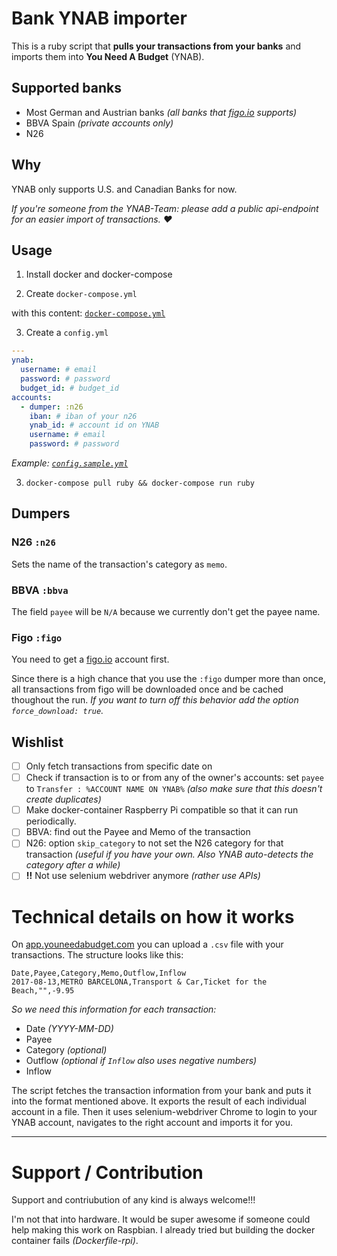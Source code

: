 # Bank YNAB importer

This is a ruby script that **pulls your transactions from your banks** and imports them into **You Need A Budget** (YNAB).

## Supported banks

* Most German and Austrian banks _(all banks that [figo.io](https://figo.io) supports)_
* BBVA Spain _(private accounts only)_
* N26

## Why

YNAB only supports U.S. and Canadian Banks for now.

_If you're someone from the YNAB-Team: please add a public api-endpoint for an easier import of transactions. ❤️_

## Usage

1. Install docker and docker-compose

2. Create `docker-compose.yml`

with this content: [`docker-compose.yml`](https://github.com/schurig/ynab-bank-importer/blob/master/docker-compose.yml)

3. Create a `config.yml`

```yaml
---
ynab:
  username: # email
  password: # password
  budget_id: # budget_id
accounts:
  - dumper: :n26
    iban: # iban of your n26
    ynab_id: # account id on YNAB
    username: # email
    password: # password
```

_Example: [`config.sample.yml`](https://github.com/schurig/ynab-bank-importer/blob/master/config.sample.yml)_

3. `docker-compose pull ruby && docker-compose run ruby`

## Dumpers

### N26 `:n26`

Sets the name of the transaction's category as `memo`.

### BBVA `:bbva`

The field `payee` will be `N/A` because we currently don't get the payee name.

### Figo `:figo`

You need to get a [figo.io](https://figo.io) account first.

Since there is a high chance that you use the `:figo` dumper more than once, all transactions from figo will be downloaded once and be cached thoughout the run.
_If you want to turn off this behavior add the option `force_download: true`._

## Wishlist

- [ ] Only fetch transactions from specific date on
- [ ] Check if transaction is to or from any of the owner's accounts: set `payee` to `Transfer : %ACCOUNT NAME ON YNAB%` _(also make sure that this doesn't create duplicates)_
- [ ] Make docker-container Raspberry Pi compatible so that it can run periodically.
- [ ] BBVA: find out the Payee and Memo of the transaction
- [ ] N26: option `skip_category` to not set the N26 category for that transaction _(useful if you have your own. Also YNAB auto-detects the category after a while)_
- [ ] **!!** Not use selenium webdriver anymore _(rather use APIs)_

# Technical details on how it works

On [app.youneedabudget.com](https://app.youneedabudget.com) you can upload a `.csv` file with your transactions. The structure looks like this:

```csv
Date,Payee,Category,Memo,Outflow,Inflow
2017-08-13,METRO BARCELONA,Transport & Car,Ticket for the Beach,"",-9.95
```

*So we need this information for each transaction:*

* Date _(YYYY-MM-DD)_
* Payee
* Category _(optional)_
* Outflow _(optional *if `Inflow` also uses negative numbers*)_
* Inflow

The script fetches the transaction information from your bank and puts it into the format mentioned above.
It exports the result of each individual account in a file. Then it uses selenium-webdriver Chrome to login to your YNAB account, navigates to the right account and imports it for you.

____________________

# Support / Contribution

Support and contriubution of any kind is always welcome!!!

I'm not that into hardware. It would be super awesome if someone could help making this work on Raspbian. I already tried but building the docker container fails _(Dockerfile-rpi)_.
